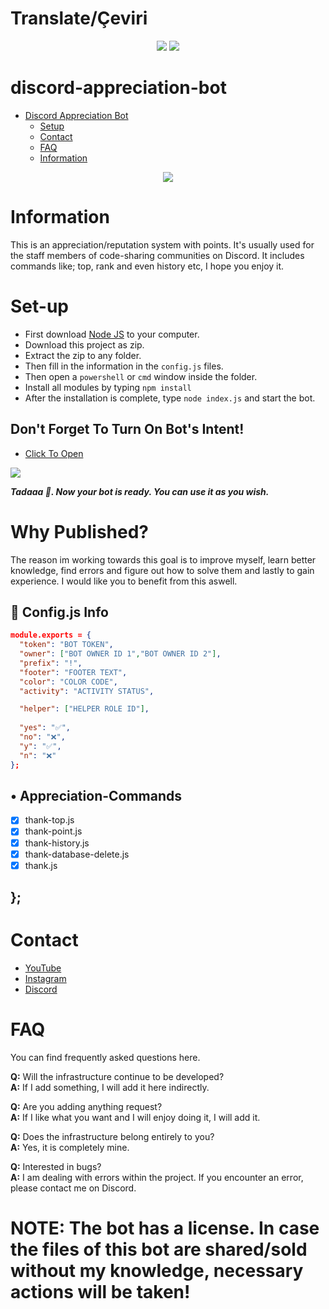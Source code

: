 # Translate/Çeviri
<div align="center">
    <a href="https://github.com/xlorienull/discord-appreciation-bot/blob/main/README.md#discord-appreciation-bot" target="_blank"><img src="https://shields.io/badge/English-111111.svg?&style=for-the-badge&logo="></a>
    <a href="https://github.com/xlorienull/discord-appreciation-bot/blob/main/README-tr.md#discord-teşekkür-sistemi-bot" target="_blank"><img src="https://shields.io/badge/Turkish-111111.svg?&style=for-the-badge&logo="></a>
</div>

# discord-appreciation-bot

 - [Discord Appreciation Bot](https://github.com/xlorienull/discord-appreciation-bot)
      - [Setup](#set-up)
      - [Contact](#contact)
      - [FAQ](#faq)
      - [Information](#information)

<div align="center">
   <a href="https://github.com/xlorienull">
      <img src="https://xlorienull.life-is-pa.in/ogp/5uL8qwaAi.gif">
   </a>
</div>

# Information
This is an appreciation/reputation system with points. It's usually used for the staff members of code-sharing communities on Discord. It includes commands like; top, rank and even history etc, I hope you enjoy it.

# Set-up
* First download [Node JS](https://nodejs.org/en/) to your computer.
* Download this project as zip.
* Extract the zip to any folder.
* Then fill in the information in the `config.js` files.
* Then open a `powershell` or `cmd` window inside the folder.
* Install all modules by typing ```npm install```
* After the installation is complete, type ``node index.js`` and start the bot.


## Don't Forget To Turn On Bot's Intent!
* [Click To Open](https://discord.com/developers/applications)
<img src="https://xlorienull.life-is-pa.in/ogp/5uU7acv4f.gif"/>

***Tadaaa 🎉. Now your bot is ready. You can use it as you wish.***


# Why Published?
The reason im working towards this goal is to improve myself, learn better knowledge, find errors and figure out how to solve them and lastly to gain experience. I would like you to benefit from this aswell.

## 💾 Config.js Info

```json
module.exports = {
  "token": "BOT TOKEN",
  "owner": ["BOT OWNER ID 1","BOT OWNER ID 2"], 
  "prefix": "!",
  "footer": "FOOTER TEXT",
  "color": "COLOR CODE",
  "activity": "ACTIVITY STATUS",

  "helper": ["HELPER ROLE ID"],
  
  "yes": "✅",
  "no": "❌",
  "y": "✅",
  "n": "❌"
};
```

## • Appreciation-Commands
  - [x] thank-top.js
  - [x] thank-point.js
  - [x] thank-history.js
  - [x] thank-database-delete.js
  - [x] thank.js
## };

# Contact
* [YouTube](https://www.youtube.com/@motionxsh)
* [Instagram](https://instagram.com/motionxsh)
* [Discord](https://discord.com/users/432854313736339466)

# FAQ
You can find frequently asked questions here.

**Q:** Will the infrastructure continue to be developed?<br />
**A:** If I add something, I will add it here indirectly.

**Q:** Are you adding anything request?<br />
**A:** If I like what you want and I will enjoy doing it, I will add it.

**Q:** Does the infrastructure belong entirely to you?<br />
**A:** Yes, it is completely mine.

**Q:** Interested in bugs?<br />
**A:** I am dealing with errors within the project. If you encounter an error, please contact me on Discord.


# NOTE: The bot has a license. In case the files of this bot are shared/sold without my knowledge, necessary actions will be taken!
